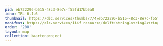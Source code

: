 ```yaml
---
pid: eb722296-b515-48c3-8e7c-f55fd17bb5a0
idno: TRL-6.1.6
thumbnail: https://dlc.services/thumbs/7/4/eb722296-b515-48c3-8e7c-f55fd17bb5a0/full/400,339/0/default.jpg
manifest: https://dlc.services/iiif-resource/delft/string1string2string3/kaartenproject-2007/TRL-6.1.6
order: '200'
layout: map
collection: kaartenproject
---
```

